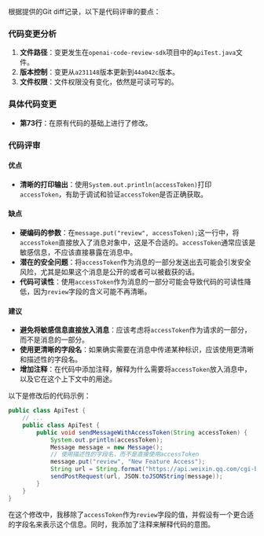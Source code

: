 根据提供的Git diff记录，以下是代码评审的要点：

### 代码变更分析
1. **文件路径**：变更发生在`openai-code-review-sdk`项目中的`ApiTest.java`文件。
2. **版本控制**：变更从`a231148`版本更新到`44a042c`版本。
3. **文件权限**：文件权限没有变化，依然是可读可写的。

### 具体代码变更
- **第73行**：在原有代码的基础上进行了修改。

### 代码评审

#### 优点
- **清晰的打印输出**：使用`System.out.println(accessToken)`打印`accessToken`，有助于调试和验证`accessToken`是否正确获取。

#### 缺点
- **硬编码的参数**：在`message.put("review", accessToken);`这一行中，将`accessToken`直接放入了消息对象中，这是不合适的。`accessToken`通常应该是敏感信息，不应该直接暴露在消息中。
- **潜在的安全问题**：将`accessToken`作为消息的一部分发送出去可能会引发安全风险，尤其是如果这个消息是公开的或者可以被截获的话。
- **代码可读性**：使用`accessToken`作为消息的一部分可能会导致代码的可读性降低，因为`review`字段的含义可能不再清晰。

#### 建议
- **避免将敏感信息直接放入消息**：应该考虑将`accessToken`作为请求的一部分，而不是消息的一部分。
- **使用更清晰的字段名**：如果确实需要在消息中传递某种标识，应该使用更清晰和描述性的字段名。
- **增加注释**：在代码中添加注释，解释为什么需要将`accessToken`放入消息中，以及它在这个上下文中的用途。

以下是修改后的代码示例：

```java
public class ApiTest {
    // ...
    public class ApiTest {
        public void sendMessageWithAccessToken(String accessToken) {
            System.out.println(accessToken);
            Message message = new Message();
            // 使用描述性的字段名，而不是直接使用accessToken
            message.put("review", "New Feature Access");
            String url = String.format("https://api.weixin.qq.com/cgi-bin/message/template/send?access_token=%s", accessToken);
            sendPostRequest(url, JSON.toJSONString(message));
        }
    }
}
```

在这个修改中，我移除了`accessToken`作为`review`字段的值，并假设有一个更合适的字段名来表示这个信息。同时，我添加了注释来解释代码的意图。